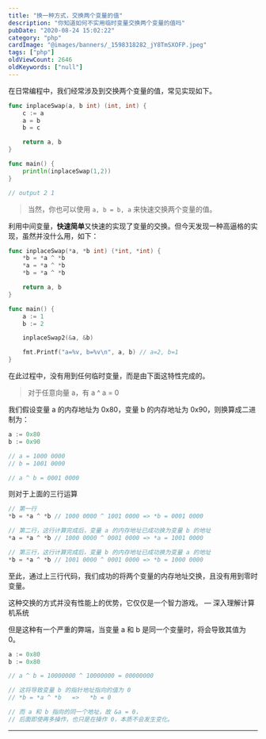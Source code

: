 ```yaml
---
title: "换一种方式，交换两个变量的值"
description: "你知道如何不实用临时变量交换两个变量的值吗"
pubDate: "2020-08-24 15:02:22"
category: "php"
cardImage: "@images/banners/_1598318282_jY8TmSXOFP.jpeg"
tags: ["php"]
oldViewCount: 2646
oldKeywords: ["null"]
---
```


在日常编程中，我们经常涉及到交换两个变量的值，常见实现如下。

```go
func inplaceSwap(a, b int) (int, int) {
    c := a
    a = b
    b = c

    return a, b
}

func main() {
    println(inplaceSwap(1,2))
}

// output 2 1
```

> 当然，你也可以使用 `a, b = b, a` 来快速交换两个变量的值。

利用中间变量，**快速简单**又快速的实现了变量的交换。但今天发现一种高逼格的实现，虽然并没什么用，如下：


```go
func inplaceSwap(*a, *b int) (*int, *int) {
    *b = *a ^ *b
    *a = *a ^ *b
    *b = *a ^ *b

    return a, b
}

func main() {
    a := 1
    b := 2

    inplaceSwap2(&a, &b)

    fmt.Printf("a=%v, b=%v\n", a, b) // a=2, b=1
}
```

在此过程中，没有用到任何临时变量，而是由下面这特性完成的。

> 对于任意向量 a，有 a ^ a = 0

我们假设变量 a 的内存地址为 0x80，变量 b 的内存地址为 0x90，则换算成二进制为：

```go
a := 0x80
b := 0x90

// a = 1000 0000
// b = 1001 0000

// a ^ b = 0001 0000
```

则对于上面的三行运算

```go
// 第一行
*b = *a ^ *b // 1000 0000 ^ 1001 0000 => *b = 0001 0000

// 第二行，这行计算完成后，变量 a 的内存地址已成功换为变量 b 的地址
*a = *a ^ *b // 1000 0000 ^ 0001 0000 => *a = 1001 0000

// 第三行，这行计算完成后，变量 b 的内存地址已成功换为变量 a 的地址
*b = *a ^ *b // 1001 0000 ^ 0001 0000 => *b = 1000 0000
```

至此，通过上三行代码，我们成功的将两个变量的内存地址交换，且没有用到零时变量。

这种交换的方式并没有性能上的优势，它仅仅是一个智力游戏。 — 深入理解计算机系统

但是这种有一个严重的弊端，当变量 a 和 b 是同一个变量时，将会导致其值为 0。

```go
a := 0x80
b := 0x80

// a ^ b = 10000000 ^ 10000000 = 00000000

// 这将导致变量 b 的指针地址指向的值为 0
// *b = *a ^ *b   =>   *b = 0

// 而 a 和 b 指向的同一个地址，故 &a = 0，
// 后面即使再多操作，也只是在操作 0，本质不会发生变化。
```

---
